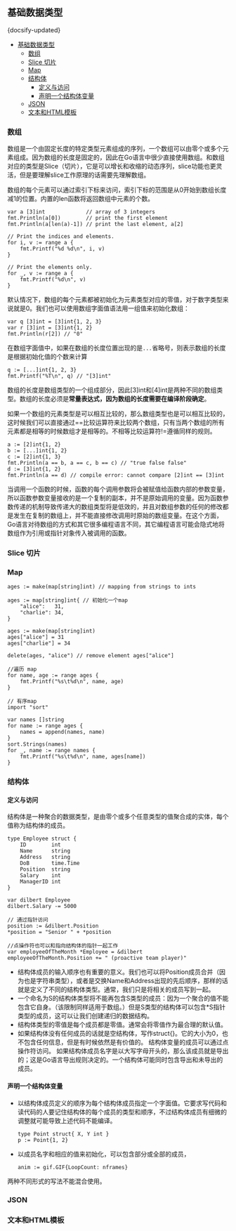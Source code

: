 ## 基础数据类型
{docsify-updated}

- [基础数据类型](#基础数据类型)
  - [数组](#数组)
  - [Slice 切片](#slice-切片)
  - [Map](#map)
  - [结构体](#结构体)
    - [定义与访问](#定义与访问)
    - [声明一个结构体变量](#声明一个结构体变量)
  - [JSON](#json)
  - [文本和HTML模板](#文本和html模板)

### 数组
数组是一个由固定长度的特定类型元素组成的序列，一个数组可以由零个或多个元素组成。因为数组的长度是固定的，因此在Go语言中很少直接使用数组。和数组对应的类型是Slice（切片），它是可以增长和收缩的动态序列，slice功能也更灵活，但是要理解slice工作原理的话需要先理解数组。

数组的每个元素可以通过索引下标来访问，索引下标的范围是从0开始到数组长度减1的位置。内置的len函数将返回数组中元素的个数。
```
var a [3]int             // array of 3 integers
fmt.Println(a[0])        // print the first element
fmt.Println(a[len(a)-1]) // print the last element, a[2]

// Print the indices and elements.
for i, v := range a {
    fmt.Printf("%d %d\n", i, v)
}

// Print the elements only.
for _, v := range a {
    fmt.Printf("%d\n", v)
}
```
默认情况下，数组的每个元素都被初始化为元素类型对应的零值，对于数字类型来说就是0。我们也可以使用数组字面值语法用一组值来初始化数组：
```
var q [3]int = [3]int{1, 2, 3}
var r [3]int = [3]int{1, 2}
fmt.Println(r[2]) // "0"
```
在数组字面值中，如果在数组的长度位置出现的是`...`省略号，则表示数组的长度是根据初始化值的个数来计算
```
q := [...]int{1, 2, 3}
fmt.Printf("%T\n", q) // "[3]int"
```
数组的长度是数组类型的一个组成部分，因此[3]int和[4]int是两种不同的数组类型。数组的长度必须是**常量表达式，因为数组的长度需要在编译阶段确定**。

如果一个数组的元素类型是可以相互比较的，那么数组类型也是可以相互比较的，这时候我们可以直接通过==比较运算符来比较两个数组，只有当两个数组的所有元素都是相等的时候数组才是相等的。不相等比较运算符!=遵循同样的规则。
```
a := [2]int{1, 2}
b := [...]int{1, 2}
c := [2]int{1, 3}
fmt.Println(a == b, a == c, b == c) // "true false false"
d := [3]int{1, 2}
fmt.Println(a == d) // compile error: cannot compare [2]int == [3]int
```
当调用一个函数的时候，函数的每个调用参数将会被赋值给函数内部的参数变量，所以函数参数变量接收的是一个复制的副本，并不是原始调用的变量。因为函数参数传递的机制导致传递大的数组类型将是低效的，并且对数组参数的任何的修改都是发生在复制的数组上，并不能直接修改调用时原始的数组变量。在这个方面，Go语言对待数组的方式和其它很多编程语言不同，其它编程语言可能会隐式地将数组作为引用或指针对象传入被调用的函数。


### Slice 切片


### Map
```
ages := make(map[string]int) // mapping from strings to ints

ages := map[string]int{ // 初始化一个map
    "alice":   31,
    "charlie": 34,
}

ages := make(map[string]int)
ages["alice"] = 31
ages["charlie"] = 34

delete(ages, "alice") // remove element ages["alice"]

//遍历 map
for name, age := range ages {
    fmt.Printf("%s\t%d\n", name, age)
}

// 有序map
import "sort"

var names []string
for name := range ages {
    names = append(names, name)
}
sort.Strings(names)
for _, name := range names {
    fmt.Printf("%s\t%d\n", name, ages[name])
}
```

### 结构体

#### 定义与访问
结构体是一种聚合的数据类型，是由零个或多个任意类型的值聚合成的实体，每个值称为结构体的成员。  
```
type Employee struct {
    ID        int
    Name      string
    Address   string
    DoB       time.Time
    Position  string
    Salary    int
    ManagerID int
}

var dilbert Employee
dilbert.Salary -= 5000

// 通过指针访问
position := &dilbert.Position
*position = "Senior " + *position 

//点操作符也可以和指向结构体的指针一起工作
var employeeOfTheMonth *Employee = &dilbert
employeeOfTheMonth.Position += " (proactive team player)"
```
+ 结构体成员的输入顺序也有重要的意义。我们也可以将Position成员合并（因为也是字符串类型），或者是交换Name和Address出现的先后顺序，那样的话就是定义了不同的结构体类型。通常，我们只是将相关的成员写到一起。  
+ 一个命名为S的结构体类型将不能再包含S类型的成员：因为一个聚合的值不能包含它自身。（该限制同样适用于数组。）但是S类型的结构体可以包含*S指针类型的成员，这可以让我们创建递归的数据结构。
+ 结构体类型的零值是每个成员都是零值。通常会将零值作为最合理的默认值。
+ 如果结构体没有任何成员的话就是空结构体，写作struct{}。它的大小为0，也不包含任何信息，但是有时候依然是有价值的。
结构体变量的成员可以通过点操作符访问。
如果结构体成员名字是以大写字母开头的，那么该成员就是导出的；这是Go语言导出规则决定的。一个结构体可能同时包含导出和未导出的成员。

#### 声明一个结构体变量
+ 以结构体成员定义的顺序为每个结构体成员指定一个字面值。它要求写代码和读代码的人要记住结构体的每个成员的类型和顺序，不过结构体成员有细微的调整就可能导致上述代码不能编译。
    ```
    type Point struct{ X, Y int }
    p := Point{1, 2}
    ```
+ 以成员名字和相应的值来初始化，可以包含部分或全部的成员，
    ```
    anim := gif.GIF{LoopCount: nframes}
    ```
两种不同形式的写法不能混合使用。
### JSON


### 文本和HTML模板
